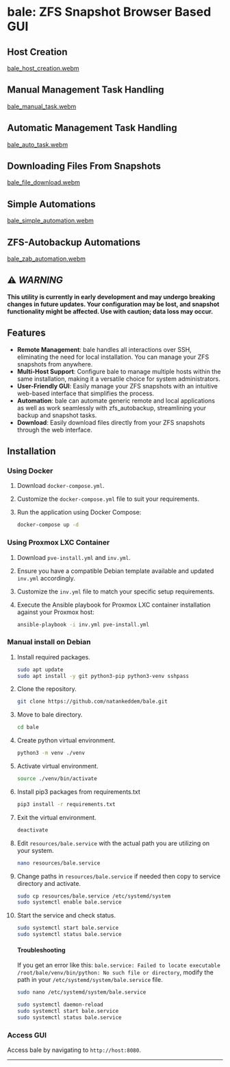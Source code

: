 # bale: ZFS Snapshot Browser Based GUI

## Host Creation
[bale_host_creation.webm](https://github.com/natankeddem/bale/assets/44515217/450afac1-ffa6-4f6f-80b4-1aeafce6a6d7)

## Manual Management Task Handling
[bale_manual_task.webm](https://github.com/natankeddem/bale/assets/44515217/d9728db9-6efa-45ed-8d07-2d925a9249b9)

## Automatic Management Task Handling
[bale_auto_task.webm](https://github.com/natankeddem/bale/assets/44515217/ab648c45-e567-4557-88f9-c11b2b412cef)

## Downloading Files From Snapshots
[bale_file_download.webm](https://github.com/natankeddem/bale/assets/44515217/7db08302-8a8b-47d4-879c-ba310f8628e4)

## Simple Automations
[bale_simple_automation.webm](https://github.com/natankeddem/bale/assets/44515217/0cd6a7da-ff11-4786-88ef-6a644ed431ff)

## ZFS-Autobackup Automations
[bale_zab_automation.webm](https://github.com/natankeddem/bale/assets/44515217/7816ae9c-695c-47f1-9d68-f0075bb8e567)


## ⚠️ **_WARNING_**

**This utility is currently in early development and may undergo breaking changes in future updates. Your configuration may be lost, and snapshot functionality might be affected. Use with caution; data loss may occur.**

## Features

- **Remote Management**: bale handles all interactions over SSH, eliminating the need for local installation. You can manage your ZFS snapshots from anywhere.
- **Multi-Host Support**: Configure bale to manage multiple hosts within the same installation, making it a versatile choice for system administrators.
- **User-Friendly GUI**: Easily manage your ZFS snapshots with an intuitive web-based interface that simplifies the process.
- **Automation**: bale can automate generic remote and local applications as well as work seamlessly with zfs_autobackup, streamlining your backup and snapshot tasks.
- **Download**: Easily download files directly from your ZFS snapshots through the web interface.

## Installation

### Using Docker

1. Download `docker-compose.yml`.

2. Customize the `docker-compose.yml` file to suit your requirements.

3. Run the application using Docker Compose:

   ```bash
   docker-compose up -d
   ```

### Using Proxmox LXC Container

1. Download `pve-install.yml` and `inv.yml`.

2. Ensure you have a compatible Debian template available and updated `inv.yml` accordingly.

3. Customize the `inv.yml` file to match your specific setup requirements.

4. Execute the Ansible playbook for Proxmox LXC container installation against your Proxmox host:

   ```bash
   ansible-playbook -i inv.yml pve-install.yml
   ```

### Manual install on Debian

1. Install required packages.

   ```bash
   sudo apt update
   sudo apt install -y git python3-pip python3-venv sshpass
   ```

2. Clone the repository.

   ```bash
   git clone https://github.com/natankeddem/bale.git
   ```

3. Move to bale directory.

   ```bash
   cd bale
   ```

4. Create python virtual environment.

   ```bash
   python3 -m venv ./venv
   ```

5. Activate virtual environment.

   ```bash
   source ./venv/bin/activate
   ```

6. Install pip3 packages from requirements.txt
   
   ```bash
   pip3 install -r requirements.txt
   ```

7. Exit the virtual environment.
   
   ```bash
   deactivate
   ```

8. Edit `resources/bale.service` with the actual path you are utilizing on your system.

   ```bash
   nano resources/bale.service
   ```

9. Change paths in `resources/bale.service` if needed then copy to service directory and activate.

   ```bash
   sudo cp resources/bale.service /etc/systemd/system
   sudo systemctl enable bale.service
   ```
10. Start the service and check status.

    ```bash
    sudo systemctl start bale.service
    sudo systemctl status bale.service
    ```

    #### Troubleshooting
    If you get an error like this: `bale.service: Failed to locate executable /root/bale/venv/bin/python: No such file or directory`, modify the path in your `/etc/systemd/system/bale.service` file.
    ```bash
    sudo nano /etc/systemd/system/bale.service
    ```

    ```bash
    sudo systemctl daemon-reload
    sudo systemctl start bale.service
    sudo systemctl status bale.service
    ```

### Access GUI

Access bale by navigating to `http://host:8080`.

---
